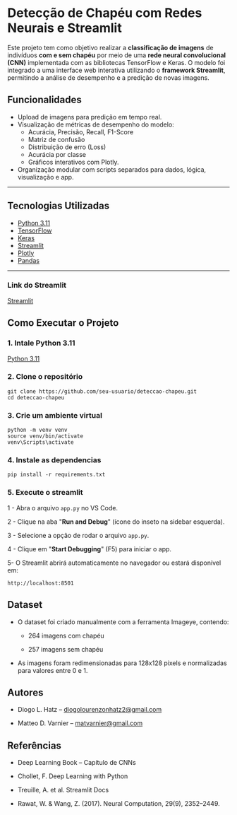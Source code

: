 # Detecção de Chapéu com Redes Neurais e Streamlit

Este projeto tem como objetivo realizar a **classificação de imagens** de indivíduos **com e sem chapéu** por meio de uma **rede neural convolucional (CNN)** implementada com as bibliotecas TensorFlow e Keras. O modelo foi integrado a uma interface web interativa utilizando o **framework Streamlit**, permitindo a análise de desempenho e a predição de novas imagens.

## Funcionalidades

-  Upload de imagens para predição em tempo real.
-  Visualização de métricas de desempenho do modelo:
    - Acurácia, Precisão, Recall, F1-Score
    - Matriz de confusão
    - Distribuição de erro (Loss)
    - Acurácia por classe
    -  Gráficos interativos com Plotly.
-  Organização modular com scripts separados para dados, lógica, visualização e app.

---

##  Tecnologias Utilizadas

- [Python 3.11](https://www.python.org/)
- [TensorFlow](https://www.tensorflow.org/)
- [Keras](https://keras.io/)
- [Streamlit](https://streamlit.io/)
- [Plotly](https://plotly.com/python/)
- [Pandas](https://pandas.pydata.org/)

---

### Link do Streamlit

[Streamlit](https://deteccaodechapeu.streamlit.app)

##  Como Executar o Projeto

### 1. Intale Python 3.11

[Python 3.11](https://www.python.org/downloads/release/python-3110/)


### 2. Clone o repositório
```
git clone https://github.com/seu-usuario/deteccao-chapeu.git
cd deteccao-chapeu
```
### 3. Crie um ambiente virtual
```
python -m venv venv
source venv/bin/activate  
venv\Scripts\activate     
```

### 4. Instale as dependencias

```
pip install -r requirements.txt

```

### 5. Execute o streamlit

1 - Abra o arquivo ```app.py``` no VS Code.

2 - Clique na aba "**Run and Debug**" (ícone do inseto na sidebar esquerda).

3 - Selecione a opção de rodar o arquivo ```app.py```.

4 - Clique em "**Start Debugging**" (F5) para iniciar o app.

5- O Streamlit abrirá automaticamente no navegador ou estará disponível em:

```
http://localhost:8501
```

## Dataset
- O dataset foi criado manualmente com a ferramenta Imageye, contendo:

    - 264 imagens com chapéu

    - 257 imagens sem chapéu

- As imagens foram redimensionadas para 128x128 pixels e normalizadas para valores entre 0 e 1.

## Autores
- Diogo L. Hatz – diogolourenzonhatz2@gmail.com

- Matteo D. Varnier – matvarnier@gmail.com

## Referências 

- Deep Learning Book – Capítulo de CNNs

- Chollet, F. Deep Learning with Python

- Treuille, A. et al. Streamlit Docs

- Rawat, W. & Wang, Z. (2017). Neural Computation, 29(9), 2352–2449.
